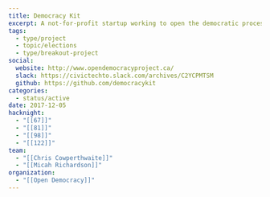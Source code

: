```yaml
---
title: Democracy Kit
excerpt: A not-for-profit startup working to open the democratic process by publishing a shared campaign resource package for councillor and trustee races.
tags:
  - type/project
  - topic/elections
  - type/breakout-project
social:
  website: http://www.opendemocracyproject.ca/
  slack: https://civictechto.slack.com/archives/C2YCPMTSM
  github: https://github.com/democracykit
categories:
  - status/active
date: 2017-12-05
hacknight:
  - "[[67]]"
  - "[[81]]"
  - "[[98]]"
  - "[[122]]"
team:
  - "[[Chris Cowperthwaite]]"
  - "[[Micah Richardson]]"
organization:
  - "[[Open Democracy]]"
---
```

